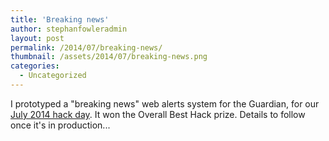 ```yaml
---
title: 'Breaking news'
author: stephanfowleradmin
layout: post
permalink: /2014/07/breaking-news/
thumbnail: /assets/2014/07/breaking-news.png
categories:
  - Uncategorized
---
```


I prototyped a "breaking news" web alerts system for the Guardian, for our [July 2014 hack day](http://www.theguardian.com/info/developer-blog/2014/jul/14/-sp-guardian-hack-day-july-2014-live-blog). It won the Overall Best Hack prize. Details to follow once it's in production...
